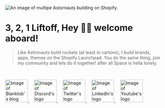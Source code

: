 ![An image of multipe Astornauts building on Shopify.](https://cdn.shopify.com/s/files/1/0584/1223/6853/files/Github_Banner-min.png?v=1672319125)

# 3, 2, 1 Liftoff, Hey 🧑‍🚀 welcome aboard!

> Like Astronauts build rockets (at least in cartons), I build brands, apps, themes on the Shopify Launchpad. You do the same thing, join my community and lets do it together! after all Space is hella lonely.

<br />

<p float="left">
    <a href="https://blanklob.com?ref=github-readme" target="_blank">
        <img alt="Image of Blanklob's blog favicon"
        width="72" 
        height="auto" 
        src="https://cdn.shopify.com/s/files/1/0584/1223/6853/files/Blog_1.png?v=1672319046">
    </a>
    &nbsp;&nbsp;&nbsp;
    <a href="https://discord.blanklob.com?ref=github-readme" target="_blank">
        <img alt="Image of Discord's logo"
        width="72" 
        height="auto" 
        src="https://cdn.shopify.com/s/files/1/0584/1223/6853/files/Discord_2.svg?v=1672318031">
    </a>
    &nbsp;&nbsp;&nbsp;
    <a href="https://twitter.com/blanklob?ref=github-readme" target="_blank">
        <img alt="Image of Twitter's logo"
        width="72" 
        height="auto" 
        src="https://cdn.shopify.com/s/files/1/0584/1223/6853/files/Twitter.svg?v=1672317747">
    </a>
    &nbsp;&nbsp;&nbsp;
    <a href="https://linkedin.com/in/blanklob?ref=github-readme" target="_blank">
        <img alt="Image of LinkedIn's logo"
        width="72" 
        height="auto" 
        src="https://cdn.shopify.com/s/files/1/0584/1223/6853/files/Linkedin.svg?v=1672318350">
    </a>
    &nbsp;&nbsp;&nbsp;
    <a href="https://youtube.com/@blanklob?ref=github-readme" target="_blank">
        <img alt="Image of Youtube's logo"
        width="72" 
        height="auto" 
        src="https://cdn.shopify.com/s/files/1/0584/1223/6853/files/Youtube.svg?v=1672318538">
    </a>
</p>


